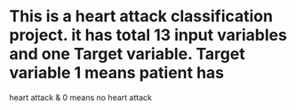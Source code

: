 # This is a heart attack classification project. it has total 13 input variables and one Target variable. Target variable 1 means patient has 
heart attack & 0 means no heart attack
